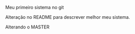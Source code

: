 Meu primeiro sistema no git

Alteração no README para descrever melhor meu sistema.

Alterando o MASTER
